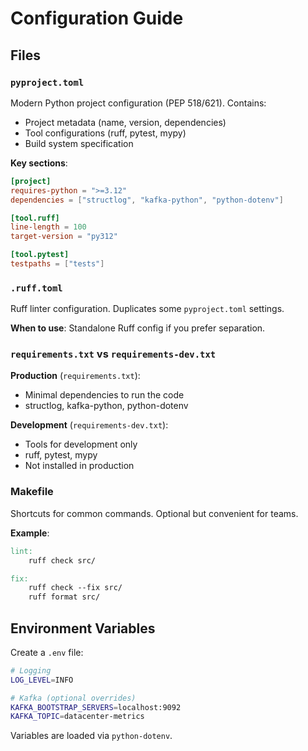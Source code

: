 # Configuration Guide

## Files

### `pyproject.toml`

Modern Python project configuration (PEP 518/621). Contains:

- Project metadata (name, version, dependencies)
- Tool configurations (ruff, pytest, mypy)
- Build system specification

**Key sections**:
```toml
[project]
requires-python = ">=3.12"
dependencies = ["structlog", "kafka-python", "python-dotenv"]

[tool.ruff]
line-length = 100
target-version = "py312"

[tool.pytest]
testpaths = ["tests"]
```

### `.ruff.toml`

Ruff linter configuration. Duplicates some `pyproject.toml` settings.

**When to use**: Standalone Ruff config if you prefer separation.

### `requirements.txt` vs `requirements-dev.txt`

**Production** (`requirements.txt`):
- Minimal dependencies to run the code
- structlog, kafka-python, python-dotenv

**Development** (`requirements-dev.txt`):
- Tools for development only
- ruff, pytest, mypy
- Not installed in production

### Makefile

Shortcuts for common commands. Optional but convenient for teams.

**Example**:
```makefile
lint:
    ruff check src/

fix:
    ruff check --fix src/
    ruff format src/
```

## Environment Variables

Create a `.env` file:

```bash
# Logging
LOG_LEVEL=INFO

# Kafka (optional overrides)
KAFKA_BOOTSTRAP_SERVERS=localhost:9092
KAFKA_TOPIC=datacenter-metrics
```

Variables are loaded via `python-dotenv`.
